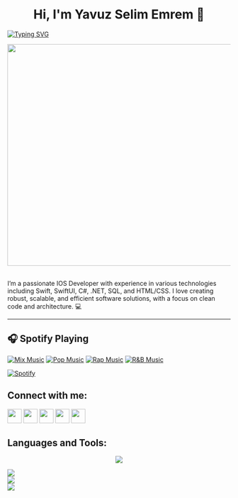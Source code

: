 <div align = "center"> <h1 style="weight:bold">Hi, I'm Yavuz Selim Emrem </h1></div>

[![Typing SVG](https://readme-typing-svg.herokuapp.com?font=SF+Pro&weight=700&pause=1000&color=F747A7&background=FF1E6400&width=435&lines=Passionate+about+Swift+Development;+IOS+Developer+%26+Computer+Programmer;I+lose+my+mind+when+I+work+with+it+)](https://git.io/typing-svg)

<img align="center" src="https://b2c-contenthub.com/wp-content/uploads/2023/05/wwdc23-keynote-logo.gif?w=1200" width="800" height="500"></img>
</br>
</br>

I’m a passionate IOS Developer with experience in various technologies including Swift, SwiftUI, C#, .NET, SQL, and HTML/CSS. I love creating robust, scalable, and efficient software solutions, with a focus on clean code and architecture. 💻


------------------




## 🎧 Spotify Playing

[![Mix Music](https://img.shields.io/badge/Mix%20Music-%231DB954.svg?&style=flat-square&logo=spotify&logoColor=white)](https://open.spotify.com/playlist/4akRSn4A8ED1msFLvbmXvI?si=e62acfdb00dd4507&pt=b047cfb36efbcb2e31dfd1d1023f3405) 
[![Pop Music](https://img.shields.io/badge/Pop%20Music-%231DB954.svg?&style=flat-square&logo=spotify&logoColor=white)](https://open.spotify.com/playlist/1FWq5Cu05LmtSHgFEXRnZO?si=FozGJF9nRXq2wTv_JpN2wQ) 
[![Rap Music](https://img.shields.io/badge/Rap%20Music-%231DB954.svg?&style=flat-square&logo=spotify&logoColor=white)](https://open.spotify.com/playlist/1l7u0WZIQ3GHNe97uDaw28?si=c92fa01e2c2b469d) 
[![R&B Music](https://img.shields.io/badge/R&B%20Music-%231DB954.svg?&style=flat-square&logo=spotify&logoColor=white)](https://open.spotify.com/playlist/2RqIekw5xSufcGM02cSec5?si=efa754fadea24d3d)

[![Spotify](https://readme-spotify.Spotify-widget.com/api/spotify)](https://open.spotify.com/user/00a5n7i8o5xwfdbq9kz6i8wra)


Connect with me:
------------------
                  
                  
<p align="left"> <a href="https://steamcommunity.com/profiles/76561199496950614/" target="_blank" rel="noreferrer"><img src="https://cdn.freebiesupply.com/images/large/2x/steam-logo-transparent.png" width="32" height="32" /></a> <a href="https://open.spotify.com/user/00a5n7i8o5xwfdbq9kz6i8wra?si=36cfe13b9bbb4b85" target="_blank" rel="noreferrer"><img src="https://cdn3.emoji.gg/emojis/SpotifyLogo.png" width="32" height="32" /></a> <a href="https://discord.com/users/s3limm#1529" target="_blank" rel="noreferrer"><img src="https://raw.githubusercontent.com/danielcranney/readme-generator/main/public/icons/socials/discord.svg" width="32" height="32" /></a> <a href="mailto:selimemrem@gmail.com" target="_blank" rel="noreferrer"><img src="https://upload.wikimedia.org/wikipedia/commons/7/7e/Gmail_icon_%282020%29.svg" width="32" height="32" /></a> <a href="https://www.linkedin.com/in/yavuz-selim-emrem-65baa0273/" target="_blank" rel="noreferrer"><img src="https://cdn.iconscout.com/icon/free/png-512/free-linkedin-2752135-2284952.png?f=avif&w=512" width="32" height="32" /></a></p>


Languages and Tools:
------------------

<p align="center">
  <a href="https://skillicons.dev">
    <img src="https://skillicons.dev/icons?i=swift,apple,cs,dotnet,html,css,firebase,bootstrap,github,ae,ai,notion,ps,postman,wordpress," />
  </a>
</p>
  



![](https://github-readme-stats.vercel.app/api/top-langs/?username=s3limm&theme=dark&hide_border=false&include_all_commits=true&count_private=true&layout=compact)<br/>
![](https://github-readme-stats.vercel.app/api?username=s3limm&theme=dark&hide_border=false&include_all_commits=true&count_private=true)<br/>
![](https://github-readme-streak-stats.herokuapp.com/?user=s3limm&theme=dark&hide_border=false)<br/>
